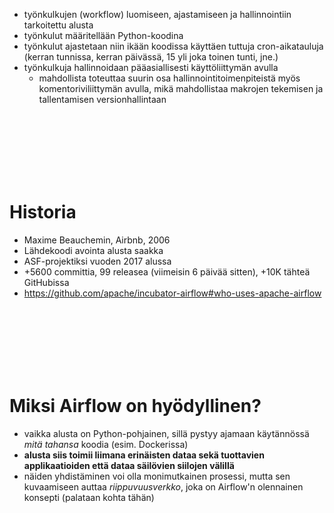 * työnkulkujen (workflow) luomiseen, ajastamiseen ja hallinnointiin tarkoitettu alusta
* työnkulut määritellään Python-koodina
* työnkulut ajastetaan niin ikään koodissa käyttäen tuttuja cron-aikatauluja (kerran tunnissa, kerran päivässä, 15 yli joka toinen tunti, jne.)
* työnkulkuja hallinnoidaan pääasiallisesti käyttöliittymän avulla
    - mahdollista toteuttaa suurin osa hallinnointitoimenpiteistä myös komentoriviliittymän avulla, mikä mahdollistaa makrojen tekemisen ja tallentamisen versionhallintaan
<br>
<br>
<br>
<br>
<br>
<br>

# Historia
* Maxime Beauchemin, Airbnb, 2006
* Lähdekoodi avointa alusta saakka
* ASF-projektiksi vuoden 2017 alussa
* +5600 committia, 99 releasea (viimeisin 6 päivää sitten), +10K tähteä GitHubissa
* https://github.com/apache/incubator-airflow#who-uses-apache-airflow
<br>
<br>
<br>
<br>
<br>
<br>

# Miksi Airflow on hyödyllinen?
* vaikka alusta on Python-pohjainen, sillä pystyy ajamaan käytännössä _mitä tahansa_ koodia (esim. Dockerissa)
* **alusta siis toimii liimana erinäisten dataa sekä tuottavien applikaatioiden että dataa säilövien siilojen välillä**
* näiden yhdistäminen voi olla monimutkainen prosessi, mutta sen kuvaamiseen auttaa *riippuvuusverkko*, joka on Airflow'n olennainen konsepti (palataan kohta tähän)
<br>
<br>
<br>
<br>
<br>
<br>

